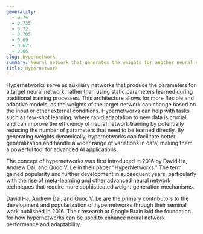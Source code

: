```yaml
---
generality:
  - 0.75
  - 0.735
  - 0.72
  - 0.705
  - 0.69
  - 0.675
  - 0.66
slug: hypernetwork
summary: Neural network that generates the weights for another neural network, enabling dynamic adaptation and increased flexibility in learning and generalization.
title: Hypernetwork
---
```


Hypernetworks serve as auxiliary networks that produce the parameters for a target neural network, rather than using static parameters learned during traditional training processes. This architecture allows for more flexible and adaptive models, as the weights of the target network can change based on the input or other external conditions. Hypernetworks can help with tasks such as few-shot learning, where rapid adaptation to new data is crucial, and can improve the efficiency of neural network training by potentially reducing the number of parameters that need to be learned directly. By generating weights dynamically, hypernetworks can facilitate better generalization and handle a wider range of variations in data, making them a powerful tool for advanced AI applications.

The concept of hypernetworks was first introduced in 2016 by David Ha, Andrew Dai, and Quoc V. Le in their paper "HyperNetworks." The term gained popularity and further development in subsequent years, particularly with the rise of meta-learning and other advanced neural network techniques that require more sophisticated weight generation mechanisms.

David Ha, Andrew Dai, and Quoc V. Le are the primary contributors to the development and popularization of hypernetworks through their seminal work published in 2016. Their research at Google Brain laid the foundation for how hypernetworks can be used to enhance neural network performance and adaptability.
